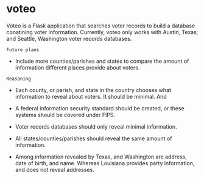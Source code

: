 # voteo
Voteo is a Flask application that searches voter records to build a database conatining voter information. 
Currently, voteo only works with Austin, Texas; and Seattle, Washington voter records databases. 
 
```Future plans``` 
* Include more counties/parishes and states to compare the amount of information different places provide
about voters.
 
```Reasoning```
* Each county, or parish, and state in the country chooses what information to reveal about voters. It should be minimal. And 

* A federal information security standard should be created, or these systems should be covered under FIPS. 

* Voter records databases should only reveal minimal information. 

* All states/counties/parishes should reveal the same amount of information. 

* Among information revealed by Texas, and Washington are address, date of birth, and name. Whereas Louisiana 
provides party information, and does not reveal addresses.

